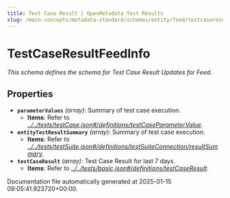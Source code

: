 ```yaml
---
title: Test Case Result | OpenMetadata Test Results
slug: /main-concepts/metadata-standard/schemas/entity/feed/testcaseresult
---
```


# TestCaseResultFeedInfo

*This schema defines the schema for Test Case Result Updates for Feed.*

## Properties

- **`parameterValues`** *(array)*: Summary of test case execution.
  - **Items**: Refer to *[../../tests/testCase.json#/definitions/testCaseParameterValue](#/../tests/testCase.json#/definitions/testCaseParameterValue)*.
- **`entityTestResultSummary`** *(array)*: Summary of test case execution.
  - **Items**: Refer to *[../../tests/testSuite.json#/definitions/testSuiteConnection/resultSummary](#/../tests/testSuite.json#/definitions/testSuiteConnection/resultSummary)*.
- **`testCaseResult`** *(array)*: Test Case Result for last 7 days.
  - **Items**: Refer to *[../../tests/basic.json#/definitions/testCaseResult](#/../tests/basic.json#/definitions/testCaseResult)*.


Documentation file automatically generated at 2025-01-15 09:05:41.923720+00:00.
